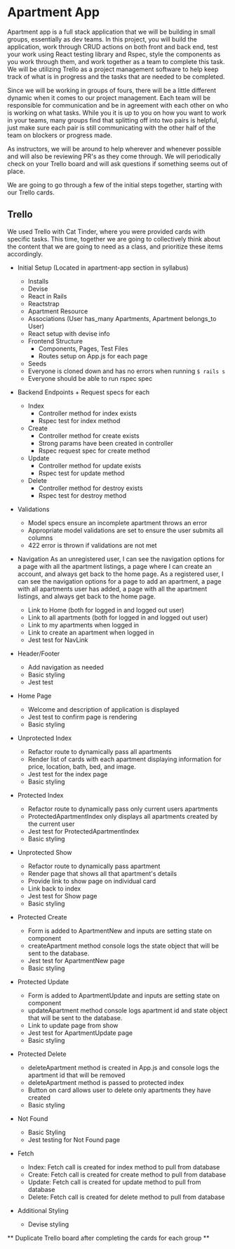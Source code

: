 # Apartment App
Apartment app is a full stack application that we will be building in small groups, essentially as dev teams.  In this project, you will build the application, work through CRUD actions on both front and back end, test your work using React testing library and Rspec, style the components as you work through them, and work together as a team to complete this task.  We will be utilizing Trello as a project management software to help keep track of what is in progress and the tasks that are needed to be completed.  

Since we will be working in groups of fours, there will be a little different dynamic when it comes to our project management.  Each team will be responsible for communication and be in agreement with each other on who is working on what tasks.  While you it is up to you on how you want to work in your teams, many groups find that splitting off into two pairs is helpful, just make sure each pair is still communicating with the other half of the team on blockers or progress made.  

As instructors, we will be around to help wherever and whenever possible and will also be reviewing PR's as they come through.  We will periodically check on your Trello board and will ask questions if something seems out of place.

We are going to go through a few of the initial steps together, starting with our Trello cards.

## Trello
We used Trello with Cat Tinder, where you were provided cards with specific tasks.  This time, together we are going to collectively think about the content that we are going to need as a class, and prioritize these items accordingly.  

- Initial Setup (Located in apartment-app section in syllabus)
    - Installs
    - Devise
    - React in Rails
    - Reactstrap
    - Apartment Resource
    - Associations (User has_many Apartments, Apartment belongs_to User)
    - React setup with devise info
    - Frontend Structure
        - Components, Pages, Test Files
        - Routes setup on App.js for each page
    - Seeds
    - Everyone is cloned down and has no errors when running `$ rails s`
    - Everyone should be able to run rspec spec

- Backend Endpoints + Request specs for each
    - Index 
        - Controller method for index exists
        - Rspec test for index method
    - Create
        - Controller method for create exists
        - Strong params have been created in controller
        - Rspec request spec for create method
    - Update
        - Controller method for update exists
        - Rspec test for update method
    - Delete
        - Controller method for destroy exists
        - Rspec test for destroy method

- Validations
    - Model specs ensure an incomplete apartment throws an error
    - Appropriate model validations are set to ensure the user submits all columns
    - 422 error is thrown if validations are not met

- Navigation 
    As an unregistered user, I can see the navigation options for a page with all the apartment listings, a page where I can create an account, and always get back to the home page. 
    As a registered user, I can see the navigation options for a page to add an apartment, a page with all apartments user has added, a page with all the apartment listings, and always get back to the home page.

    - Link to Home (both for logged in and logged out user)
    - Link to all apartments (both for logged in and logged out user)
    - Link to my apartments when logged in
    - Link to create an apartment when logged in
    - Jest test for NavLink

- Header/Footer
    - Add navigation as needed
    - Basic styling
    - Jest test

- Home Page
    - Welcome and description of application is displayed
    - Jest test to confirm page is rendering
    - Basic styling

- Unprotected Index
    - Refactor route to dynamically pass all apartments
    - Render list of cards with each apartment displaying information for price, location, bath, bed, and image.
    - Jest test for the index page
    - Basic styling

- Protected Index
    - Refactor route to dynamically pass only current users apartments
    - ProtectedApartmentIndex only displays all apartments created by the current user
    - Jest test for ProtectedApartmentIndex
    - Basic styling

- Unprotected Show
    - Refactor route to dynamically pass apartment
    - Render page that shows all that apartment's details
    - Provide link to show page on individual card
    - Link back to index
    - Jest test for Show page
    - Basic styling

- Protected Create
    - Form is added to ApartmentNew and inputs are setting state on component
    - createApartment method console logs the state object that will be sent to the database.
    - Jest test for ApartmentNew page
    - Basic styling

- Protected Update
    - Form is added to ApartmentUpdate and inputs are setting state on component
    - updateApartment method console logs apartment id and state object that will be sent to the database.
    - Link to update page from show
    - Jest test for ApartmentUpdate page
    - Basic styling

- Protected Delete
    - deleteApartment method is created in App.js and console logs the apartment id that will be removed
    - deleteApartment method is passed to protected index
    - Button on card allows user to delete only apartments they have created
    - Basic styling

- Not Found
    - Basic Styling
    - Jest testing for Not Found page

- Fetch
    - Index: Fetch call is created for index method to pull from database
    - Create: Fetch call is created for create method to pull from database
    - Update: Fetch call is created for update method to pull from database
    - Delete: Fetch call is created for delete method to pull from database

- Additional Styling
    - Devise styling


** Duplicate Trello board after completing the cards for each group **




